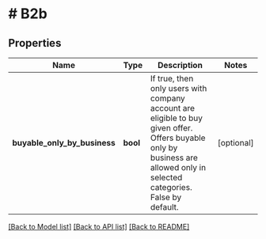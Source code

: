 # # B2b

## Properties

Name | Type | Description | Notes
------------ | ------------- | ------------- | -------------
**buyable_only_by_business** | **bool** | If true, then only users with company account are eligible to buy given offer. Offers buyable only by business are allowed only in selected categories. False by default. | [optional]

[[Back to Model list]](../../README.md#models) [[Back to API list]](../../README.md#endpoints) [[Back to README]](../../README.md)
